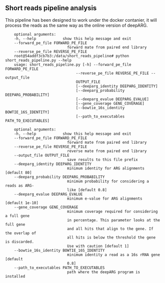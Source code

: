 ## Short reads pipeline analysis

This pipeline has been designed to work under the docker contanier, it will process the reads as the same way as the online version of deepARG. 

        optional arguments:
        -h, --help            show this help message and exit
        --forward_pe_file FORWARD_PE_FILE
                                forward mate from paired end library
        --reverse_pe_file REVERSE_PE_FILE
        root@54addf3cb7b3:/data/short_reads_pipeline# python short_reads_pipeline.py --help
        usage: short_reads_pipeline.py [-h] --forward_pe_file FORWARD_PE_FILE
                                    --reverse_pe_file REVERSE_PE_FILE --output_file
                                    OUTPUT_FILE
                                    [--deeparg_identity DEEPARG_IDENTITY]
                                    [--deeparg_probability DEEPARG_PROBABILITY]
                                    [--deeparg_evalue DEEPARG_EVALUE]
                                    [--gene_coverage GENE_COVERAGE]
                                    [--bowtie_16s_identity BOWTIE_16S_IDENTITY]
                                    [--path_to_executables PATH_TO_EXECUTABLES]

        optional arguments:
        -h, --help            show this help message and exit
        --forward_pe_file FORWARD_PE_FILE
                                forward mate from paired end library
        --reverse_pe_file REVERSE_PE_FILE
                                reverse mate from paired end library
        --output_file OUTPUT_FILE
                                save results to this file prefix
        --deeparg_identity DEEPARG_IDENTITY
                                minimum identity for ARG alignments [default 80]
        --deeparg_probability DEEPARG_PROBABILITY
                                minimum probability for considering a reads as ARG-
                                like [default 0.8]
        --deeparg_evalue DEEPARG_EVALUE
                                minimum e-value for ARG alignments [default 1e-10]
        --gene_coverage GENE_COVERAGE
                                minimum coverage required for considering a full gene
                                in percentage. This parameter looks at the full gene
                                and all hits that align to the gene. If the overlap of
                                all hits is below the threshold the gene is discarded.
                                Use with caution [default 1]
        --bowtie_16s_identity BOWTIE_16S_IDENTITY
                                minimum identity a read as a 16s rRNA gene [default
                                0.8]
        --path_to_executables PATH_TO_EXECUTABLES
                                path where the deepARG program is installed